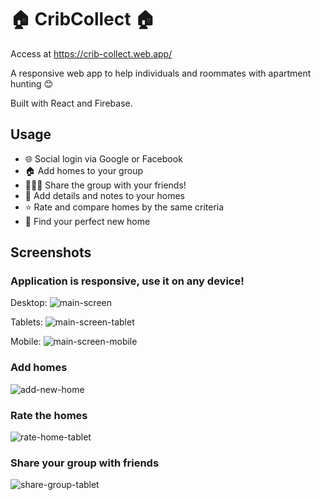 # 🏠 CribCollect 🏠

Access at https://crib-collect.web.app/

A responsive web app to help individuals and roommates with apartment hunting 😊

Built with React and Firebase.

## Usage

- 🌐 Social login via Google or Facebook
- 🏠 Add homes to your group
- 🧑‍🤝‍🧑 Share the group with your friends!
- 📝 Add details and notes to your homes
- ⭐ Rate and compare homes by the same criteria
- 🤝 Find your perfect new home

## Screenshots

### Application is responsive, use it on any device!

Desktop:
![main-screen](screenshots/main-screen.png?raw=true 'main-screen')

Tablets:
![main-screen-tablet](screenshots/main-screen-tablet.png?raw=true 'main-screen-tablet')

Mobile:
![main-screen-mobile](screenshots/main-screen-mobile.png?raw=true 'main-screen-mobile')

### Add homes

![add-new-home](screenshots/add-new-home.png?raw=true 'add-new-home')

### Rate the homes

![rate-home-tablet](screenshots/rate-home-tablet.png?raw=true 'rate-home-tablet')

### Share your group with friends

![share-group-tablet](screenshots/share-group-tablet.png?raw=true 'share-group-tablet')
